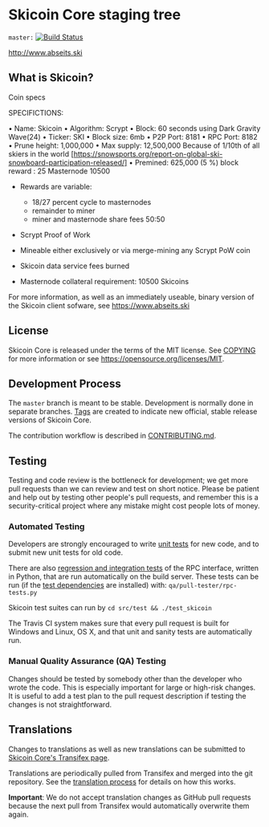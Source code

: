 Skicoin Core staging tree 
=========================

`master:` [![Build Status](https://travis-ci.org/skicoin/skicoin.svg?branch=master)](https://travis-ci.org/skicoin/skicoin) 

http://www.abseits.ski

What is Skicoin?
----------------

Coin specs

SPECIFICTIONS:


• Name:               Skicoin 
• Algorithm:          Scrypt
• Block:              60 seconds using Dark Gravity Wave(24) 
• Ticker:             SKI
• Block size:         6mb
• P2P Port:           8181
• RPC Port:           8182
• Prune height:   1,000,000
• Max supply:     12,500,000  Because of 1/10th of all skiers in the world [https://snowsports.org/report-on-global-ski-snowboard-participation-released/]
• Premined:  625,000 (5 %)
block reward : 25
Masternode 10500


- Rewards are variable:
  - 18/27 percent cycle to masternodes
  - remainder to miner
  - miner and masternode share fees 50:50

- Scrypt Proof of Work
- Mineable either exclusively or via merge-mining any Scrypt PoW coin
- Skicoin data service fees burned
- Masternode collateral requirement: 10500 Skicoins

For more information, as well as an immediately useable, binary version of
the Skicoin client sofware, see https://www.abseits.ski


License
-------

Skicoin Core is released under the terms of the MIT license. See [COPYING](COPYING) for more
information or see https://opensource.org/licenses/MIT.

Development Process
-------------------

The `master` branch is meant to be stable. Development is normally done in separate branches.
[Tags](https://github.com/skicoin/skicoin/tags) are created to indicate new official,
stable release versions of Skicoin Core.

The contribution workflow is described in [CONTRIBUTING.md](CONTRIBUTING.md).

Testing
-------

Testing and code review is the bottleneck for development; we get more pull
requests than we can review and test on short notice. Please be patient and help out by testing
other people's pull requests, and remember this is a security-critical project where any mistake might cost people
lots of money.

### Automated Testing

Developers are strongly encouraged to write [unit tests](/doc/unit-tests.md) for new code, and to
submit new unit tests for old code.

There are also [regression and integration tests](/qa) of the RPC interface, written
in Python, that are run automatically on the build server.
These tests can be run (if the [test dependencies](/qa) are installed) with: `qa/pull-tester/rpc-tests.py`

Skicoin test suites can run by `cd src/test && ./test_skicoin`

The Travis CI system makes sure that every pull request is built for Windows
and Linux, OS X, and that unit and sanity tests are automatically run.

### Manual Quality Assurance (QA) Testing

Changes should be tested by somebody other than the developer who wrote the
code. This is especially important for large or high-risk changes. It is useful
to add a test plan to the pull request description if testing the changes is
not straightforward.

Translations
------------

Changes to translations as well as new translations can be submitted to
[Skicoin Core's Transifex page](https://www.transifex.com/projects/p/skicoin/).

Translations are periodically pulled from Transifex and merged into the git repository. See the
[translation process](doc/translation_process.md) for details on how this works.

**Important**: We do not accept translation changes as GitHub pull requests because the next
pull from Transifex would automatically overwrite them again.

